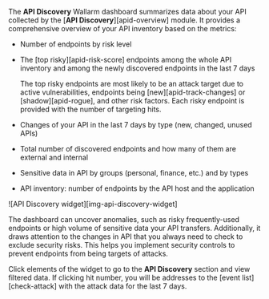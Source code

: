 The **API Discovery** Wallarm dashboard summarizes data about your API collected by the [**API Discovery**][apid-overview] module. It provides a comprehensive overview of your API inventory based on the metrics:

* Number of endpoints by risk level
* The [top risky][apid-risk-score] endpoints among the whole API inventory and among the newly discovered endpoints in the last 7 days

    The top risky endpoints are most likely to be an attack target due to active vulnerabilities, endpoints being [new][apid-track-changes] or [shadow][apid-rogue], and other risk factors. Each risky endpoint is provided with the number of targeting hits.
            
* Changes of your API in the last 7 days by type (new, changed, unused APIs)
* Total number of discovered endpoints and how many of them are external and internal
* Sensitive data in API by groups (personal, finance, etc.) and by types
* API inventory: number of endpoints by the API host and the application

![API Discovery widget][img-api-discovery-widget]

The dashboard can uncover anomalies, such as risky frequently-used endpoints or high volume of sensitive data your API transfers. Additionally, it draws attention to the changes in API that you always need to check to exclude security risks. This helps you implement security controls to prevent endpoints from being targets of attacks.

Click elements of the widget to go to the **API Discovery** section and view filtered data. If clicking hit number, you will be addresses to the [event list][check-attack] with the attack data for the last 7 days.
